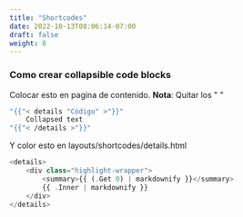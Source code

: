 ```yaml
---
title: "Shortcodes"
date: 2022-10-13T08:06:14-07:00
draft: false
weight: 8
---
```


### Como crear collapsible code blocks
Colocar esto en pagina de contenido.
**Nota**: Quitar los " "
```bash
"{{"< details "Código" >"}}"
    Collapsed text
"{{"< /details >"}}"
```

Y color esto en layouts/shortcodes/details.html
```php
<details>
    <div class="highlight-wrapper">
        <summary>{{ (.Get 0) | markdownify }}</summary>
        {{ .Inner | markdownify }}
    </div>
</details> 
```
